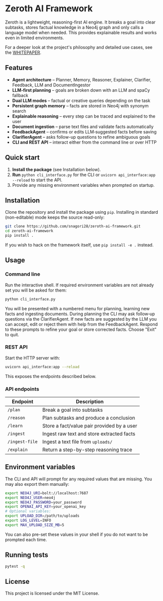 # Zeroth AI Framework

Zeroth is a lightweight, reasoning-first AI engine. It breaks a goal into clear subtasks, stores factual knowledge in a Neo4j graph and only calls a language model when needed. This provides explainable results and works even in limited environments.

For a deeper look at the project's philosophy and detailed use cases, see the [WHITEPAPER](WHITEPAPER.md).

## Features
- **Agent architecture** – Planner, Memory, Reasoner, Explainer, Clarifier, Feedback, LLM and DocumentIngestor
- **LLM‑first planning** – goals are broken down with an LLM and spaCy fallback
- **Dual LLM modes** – factual or creative queries depending on the task
- **Persistent graph memory** – facts are stored in Neo4j with synonym search
- **Explainable reasoning** – every step can be traced and explained to the user
- **Document ingestion** – parse text files and validate facts automatically
- **FeedbackAgent** – confirms or edits LLM‑suggested facts before saving
- **ClarifierAgent** – asks follow-up questions to refine ambiguous goals
- **CLI and REST API** – interact either from the command line or over HTTP
## Quick start
1. **Install the package** (see Installation below).
2. **Run** `python cli_interface.py` for the CLI or `uvicorn api_interface:app --reload` to start the API.
3. Provide any missing environment variables when prompted on startup.


## Installation
Clone the repository and install the package using `pip`. Installing in
standard (non-editable) mode keeps the source read-only:
```bash
git clone https://github.com/snagori28/zeroth-ai-framework.git
cd zeroth-ai-framework
pip install .
```
If you wish to hack on the framework itself, use `pip install -e .` instead.

## Usage
### Command line
Run the interactive shell. If required environment variables are not already set you will be asked for them:
```bash
python cli_interface.py
```
You will be presented with a numbered menu for planning, learning new facts and ingesting documents.
During planning the CLI may ask follow‑up questions via the ClarifierAgent. If new facts are suggested by the LLM you can accept, edit or reject them with help from the FeedbackAgent.
Respond to these prompts to refine your goal or store corrected facts. Choose "Exit" to quit.

### REST API
Start the HTTP server with:
```bash
uvicorn api_interface:app --reload
```
This exposes the endpoints described below.


### API endpoints
| Endpoint       | Description                                |
| -------------- | ------------------------------------------ |
| `/plan`        | Break a goal into subtasks                 |
| `/reason`      | Plan subtasks and produce a conclusion     |
| `/learn`       | Store a fact/value pair provided by a user |
| `/ingest`      | Ingest raw text and store extracted facts  |
| `/ingest-file` | Ingest a text file from `uploads/`         |
| `/explain`     | Return a step-by-step reasoning trace      |

## Environment variables
The CLI and API will prompt for any required values that are missing. You may also export them manually:
```bash
export NEO4J_URI=bolt://localhost:7687
export NEO4J_USER=neo4j
export NEO4J_PASSWORD=your_password
export OPENAI_API_KEY=your_openai_key
# Optional variables:
export UPLOAD_DIR=/path/to/uploads
export LOG_LEVEL=INFO
export MAX_UPLOAD_SIZE_MB=5
```
You can also pre-set these values in your shell if you do not want to be prompted each time.


## Running tests
```bash
pytest -q
```

## License
This project is licensed under the MIT License.
